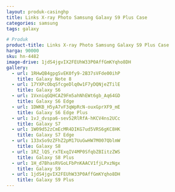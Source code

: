 ```yaml
---
layout: produk-casinghp
title: Links X-ray Photo Samsung Galaxy S9 Plus Case
categories: samsung
tags: galaxy

# Produk
product-title: Links X-ray Photo Samsung Galaxy S9 Plus Case
harga: 90000
sku: hn-4482
image-drive: 1jdS4jgvIX2FEUhW33P0AffGmKYqho8DH
gallery:
  - url: 1RHwQB4gpgSvEK0fy9-2B37sVFde00ihP
    title: Galaxy Note 8
  - url: 17YXPcObqSfcgeDlq0w1F7yDQNjeZTilE
    title: Galaxy S6
  - url: 1VxniqGQHCAZ9Fm5ahNhEWt6gb_Aq64GD
    title: Galaxy S6 Edge
  - url: 1DWKB_H5yA7vF3qWpRcN-ouxGprXF9_mE
    title: Galaxy S6 Edge Plus
  - url: 1vJ_dvspa6-sev52RlRfA-hKCV4ns2UCc
    title: Galaxy S7
  - url: 1W09d52zCmEcMR4DIKG7ud5VRS6gKC8HK
    title: Galaxy S7 Edge
  - url: 133xSo9zZFhZ2pM17UuGwHW7M007QblmW
    title: Galaxy S8
  - url: 1RZ_lQS_rxTExqIV4MP0SfqbZBIitzZWS
    title: Galaxy S8 Plus
  - url: 1H_d7BhasRVGoLFbPnKAACV1fjLPxzNgx
    title: Galaxy S9
  - url: 1jdS4jgvIX2FEUhW33P0AffGmKYqho8DH
    title: Galaxy S9 Plus
---
```

